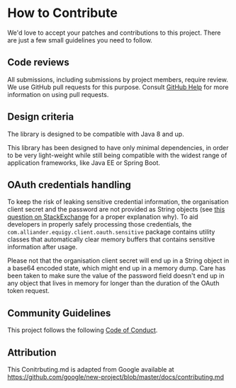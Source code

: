<!--
SPDX-FileCopyrightText: 2022 Contributors to the Equigy-client project 

SPDX-License-Identifier: MPL-2.0
-->

# How to Contribute

We'd love to accept your patches and contributions to this project. There are
just a few small guidelines you need to follow.

## Code reviews

All submissions, including submissions by project members, require review. We
use GitHub pull requests for this purpose. Consult
[GitHub Help](https://help.github.com/articles/about-pull-requests/) for more
information on using pull requests.

## Design criteria

The library is designed to be compatible with Java 8 and up.

This library has been designed to have only minimal dependencies, in order to
be very light-weight while still being compatible with the widest range of
application frameworks, like Java EE or Spring Boot.

## OAuth credentials handling

To keep the risk of leaking sensitive credential information, the organisation
client secret and the password are not provided as String objects (see
[this question on StackExchange](https://stackoverflow.com/questions/8881291/why-is-char-preferred-over-string-for-passwords)
for a proper explanation why). To aid developers in properly safely processing
those credentials, the `com.alliander.equigy.client.oauth.sensitive` package
contains utility classes that automatically clear memory buffers that contains
sensitive information after usage.

Please not that the organisation client secret will end up in a String object
in a base64 encoded state, which might end up in a memory dump. Care has been
taken to make sure the value of the password field doesn't end up in any
object that lives in memory for longer than the duration of the OAuth token
request.

## Community Guidelines

This project follows the following [Code of Conduct](https://github.com/alliander-opensource/equigy-client/blob/master/CODE_OF_CONDUCT.md).

## Attribution

This Conitrbuting.md is adapted from Google
available at
https://github.com/google/new-project/blob/master/docs/contributing.md
